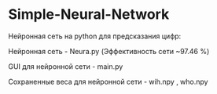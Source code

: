 # Simple-Neural-Network
Нейронная сеть на python для предсказания цифр: 

  Нейронная сеть - Neura.py (Эффективность сети ~97.46 %)
  
  GUI для нейронной сети - main.py
  
  Сохраненные веса для нейронной сети - wih.npy , who.npy
